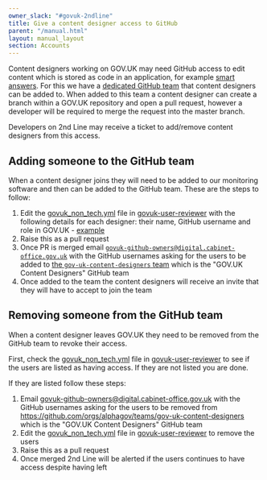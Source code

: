 ```yaml
---
owner_slack: "#govuk-2ndline"
title: Give a content designer access to GitHub
parent: "/manual.html"
layout: manual_layout
section: Accounts
---
```


Content designers working on GOV.UK may need GitHub access to edit content
which is stored as code in an application, for example
[smart answers][smart-answers-github]. For this we have a
[dedicated GitHub team][github-team] that content designers can be added to.
When added to this team a content designer can create a branch within a GOV.UK
repository and open a pull request, however a developer will be required to
merge the request into the master branch.

Developers on 2nd Line may receive a ticket to add/remove content designers
from this access.

## Adding someone to the GitHub team

When a content designer joins they will need to be added to our monitoring
software and then can be added to the GitHub team. These are the steps to
follow:

1. Edit the [govuk_non_tech.yml][] file in [govuk-user-reviewer][] with the
   following details for each designer: their name, GitHub username and role in
   GOV.UK - [example][user-example]
1. Raise this as a pull request
1. Once PR is merged email
   [`govuk-github-owners@digital.cabinet-office.gov.uk`](mailto:govuk-github-owners@digital.cabinet-office.gov.uk)
   with the GitHub usernames asking for the users to be added to [the `gov-uk-content-designers` team][github-team]
   which is the "GOV.UK Content Designers" GitHub team
1. Once added to the team the content designers will receive an invite that
   they will have to accept to join the team

## Removing someone from the GitHub team

When a content designer leaves GOV.UK they need to be removed from the GitHub
team to revoke their access.

First, check the [govuk_non_tech.yml][] file in [govuk-user-reviewer][] to see
if the users are listed as having access. If they are not listed you are done.

If they are listed follow these steps:

1. Email
   [govuk-github-owners@digital.cabinet-office.gov.uk](mailto:govuk-github-owners@digital.cabinet-office.gov.uk)
   with the GitHub usernames asking for the users to be removed from
   <https://github.com/orgs/alphagov/teams/gov-uk-content-designers>
   which is the "GOV.UK Content Designers" GitHub team
1. Edit the [govuk_non_tech.yml][] file in [govuk-user-reviewer][] to remove
   the users
1. Raise this as a pull request
1. Once merged 2nd Line will be alerted if the users continues to have
   access despite having left

[smart-answers-github]: https://github.com/alphagov/smart-answers
[github-team]: https://github.com/orgs/alphagov/teams/gov-uk-content-designers
[govuk_non_tech.yml]: https://github.com/alphagov/govuk-user-reviewer/blob/master/config/govuk_non_tech.yml
[govuk-user-reviewer]: https://github.com/alphagov/govuk-user-reviewer
[user-example]: https://github.com/alphagov/govuk-user-reviewer/commit/24fc52955ce1247966b6d2069028ff4189915fe1
